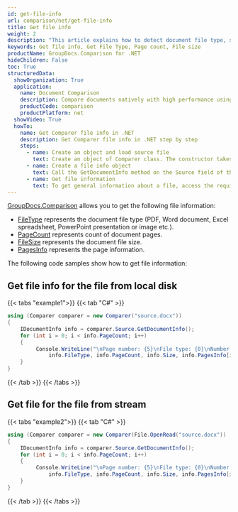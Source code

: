 ```yaml
---
id: get-file-info
url: comparison/net/get-file-info
title: Get file info
weight: 2
description: "This article explains how to detect document file type, size and calculate pages count when annotate documents or images with GroupDocs.Comparison."
keywords: Get file info, Get File Type, Page count, File size
productName: GroupDocs.Comparison for .NET
hideChildren: False
toc: True
structuredData:
  showOrganization: True
  application:
    name: Document Comparison
    description: Compare documents natively with high performance using C# language and GroupDocs.Comparison for .NET
    productCode: comparison
    productPlatform: net
  showVideo: True
  howTo:
    name: Get Comparer file info in .NET
    description: Get Comparer file info in .NET step by step
    steps:
      - name: Create an object and load source file
        text: Create an object of Comparer class. The constructor takes the source file path parameter. You may specify absolute or relative file path as per your requirements.
      - name: Create a file info object
        text: Call the GetDocumentInfo method on the Source field of the comparer object and assign the result to file info object of IDocumentInfo class.
      - name: Get file information
        text: To get general information about a file, access the required field using the file info object. To get information about a particular page, use the PagesInfo field with the required page index and access the required field after that.
---
```


[GroupDocs.Comparison](https://products.groupdocs.com/comparison/net) allows you to get the following file information:

*   [FileType](https://reference.groupdocs.com/net/comparison/groupdocs.comparison.interfaces/idocumentinfo/properties/filetype) represents the document file type (PDF, Word document, Excel spreadsheet, PowerPoint presentation or image etc.).
*   [PageCount](https://reference.groupdocs.com/net/comparison/groupdocs.comparison.interfaces/idocumentinfo/properties/pagecount) represents count of document pages.
*   [FileSize](https://reference.groupdocs.com/net/comparison/groupdocs.comparison.interfaces/idocumentinfo/properties/size) represents the document file size.
*   [PagesInfo](https://reference.groupdocs.com/comparison/net/groupdocs.comparison.result/pageinfo) represents the page information.

The following code samples show how to get file information:

## Get file info for the file from local disk

{{< tabs "example1">}}
{{< tab "C#" >}}
```csharp
using (Comparer comparer = new Comparer("source.docx"))
{
	IDocumentInfo info = comparer.Source.GetDocumentInfo();
    for (int i = 0; i < info.PageCount; i++)
    {
         Console.WriteLine("\nPage number: {5}\nFile type: {0}\nNumber of pages: {1}\nDocument size: {2} bytes\nWidth: {3}\nHeight: {4} ",
             info.FileType, info.PageCount, info.Size, info.PagesInfo[i].Width, info.PagesInfo[i].Height, i + 1);
    }
}
```
{{< /tab >}}
{{< /tabs >}}

## Get file for the file from stream

{{< tabs "example2">}}
{{< tab "C#" >}}
```csharp
using (Comparer comparer = new Comparer(File.OpenRead("source.docx"))
{
	IDocumentInfo info = comparer.Source.GetDocumentInfo();
    for (int i = 0; i < info.PageCount; i++)
    {
         Console.WriteLine("\nPage number: {5}\nFile type: {0}\nNumber of pages: {1}\nDocument size: {2} bytes\nWidth: {3}\nHeight: {4} ",
             info.FileType, info.PageCount, info.Size, info.PagesInfo[i].Width, info.PagesInfo[i].Height, i + 1);
    }
}
```
{{< /tab >}}
{{< /tabs >}}
